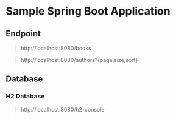 # Sample Spring Boot Application

## Endpoint

> http://localhost:8080/books

> http://localhost:8080/authors?{page,size,sort}

## Database

### H2 Database

> http://localhost:8080/h2-console

